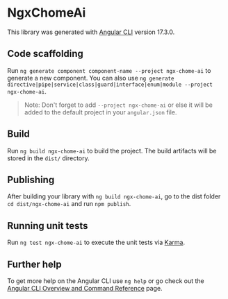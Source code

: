 # NgxChomeAi

This library was generated with [Angular CLI](https://github.com/angular/angular-cli) version 17.3.0.

## Code scaffolding

Run `ng generate component component-name --project ngx-chome-ai` to generate a new component. You can also use `ng generate directive|pipe|service|class|guard|interface|enum|module --project ngx-chome-ai`.
> Note: Don't forget to add `--project ngx-chome-ai` or else it will be added to the default project in your `angular.json` file. 

## Build

Run `ng build ngx-chome-ai` to build the project. The build artifacts will be stored in the `dist/` directory.

## Publishing

After building your library with `ng build ngx-chome-ai`, go to the dist folder `cd dist/ngx-chome-ai` and run `npm publish`.

## Running unit tests

Run `ng test ngx-chome-ai` to execute the unit tests via [Karma](https://karma-runner.github.io).

## Further help

To get more help on the Angular CLI use `ng help` or go check out the [Angular CLI Overview and Command Reference](https://angular.io/cli) page.
